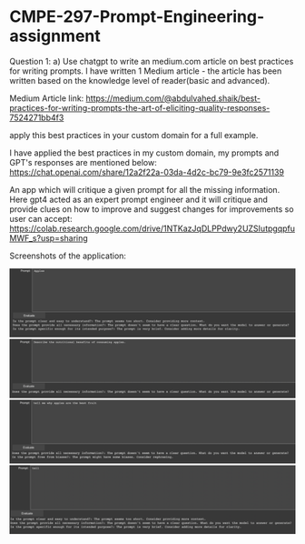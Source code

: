 # CMPE-297-Prompt-Engineering-assignment

Question 1: a) Use chatgpt to write an medium.com article on best practices for writing prompts. I have written 1 Medium article - the article has been written based on the knowledge level of reader(basic and advanced).

Medium Article link: https://medium.com/@abdulvahed.shaik/best-practices-for-writing-prompts-the-art-of-eliciting-quality-responses-7524271bb4f3

apply this best practices in your custom domain for a full example. 

I have applied the best practices in my custom domain, my prompts and GPT's responses are mentioned below:
https://chat.openai.com/share/12a2f22a-03da-4d2c-bc79-9e3fc2571139

An app which will critique a given prompt for all the missing information. Here gpt4 acted as an expert prompt engineer and it will critique and provide clues on how to improve and suggest changes for improvements so user can accept:
https://colab.research.google.com/drive/1NTKazJqDLPPdwy2UZSIutpgqpfuMWF_s?usp=sharing

Screenshots of the application:

![Alt Text](https://github.com/vahedshaik/CMPE-297-Prompt-Engineering-assignment/blob/17b9ff19f443b8c1363c85e96cc1beef3833e5d5/Screen%20Shot%202023-10-16%20at%205.24.33%20PM.png)
![Alt Text](https://github.com/vahedshaik/CMPE-297-Prompt-Engineering-assignment/blob/0387e01650ac69309171274b7b98e3bdfd91cde6/Screen%20Shot%202023-10-16%20at%205.23.25%20PM.png)
![Alt Text](https://github.com/vahedshaik/CMPE-297-Prompt-Engineering-assignment/blob/0387e01650ac69309171274b7b98e3bdfd91cde6/Screen%20Shot%202023-10-16%20at%205.22.56%20PM.png)
![Alt Text](https://github.com/vahedshaik/CMPE-297-Prompt-Engineering-assignment/blob/0387e01650ac69309171274b7b98e3bdfd91cde6/Screen%20Shot%202023-10-16%20at%205.22.24%20PM.png)




